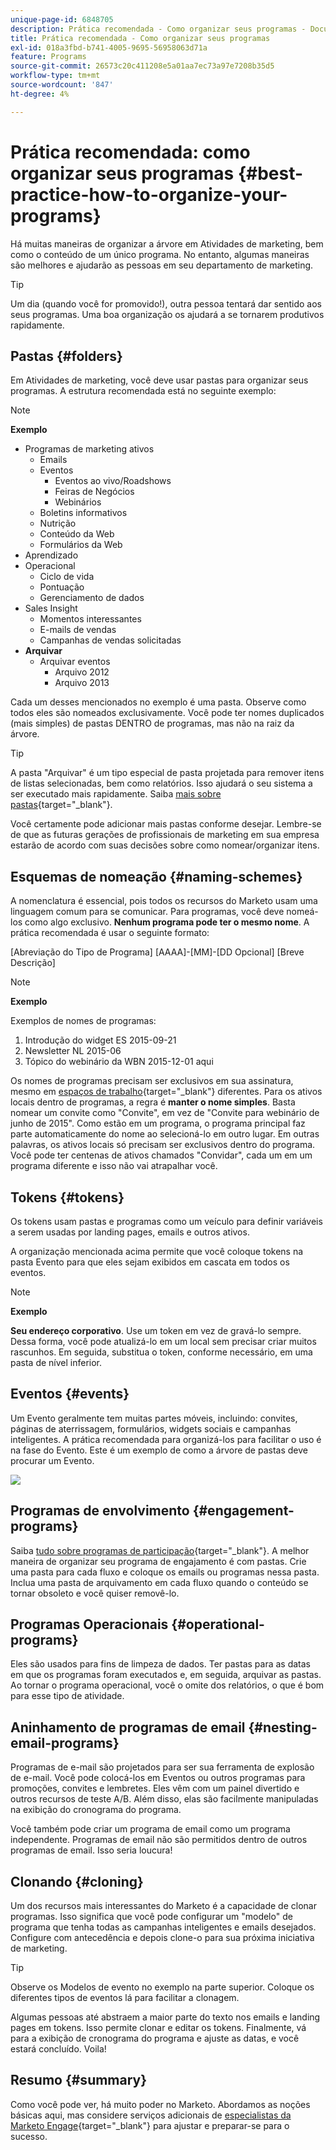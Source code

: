 ```yaml
---
unique-page-id: 6848705
description: Prática recomendada - Como organizar seus programas - Documentação do Marketo - Documentação do produto
title: Prática recomendada - Como organizar seus programas
exl-id: 018a3fbd-b741-4005-9695-56958063d71a
feature: Programs
source-git-commit: 26573c20c411208e5a01aa7ec73a97e7208b35d5
workflow-type: tm+mt
source-wordcount: '847'
ht-degree: 4%

---
```


# Prática recomendada: como organizar seus programas {#best-practice-how-to-organize-your-programs}

Há muitas maneiras de organizar a árvore em Atividades de marketing, bem como o conteúdo de um único programa. No entanto, algumas maneiras são melhores e ajudarão as pessoas em seu departamento de marketing.

>[!TIP]
>
>Um dia (quando você for promovido!), outra pessoa tentará dar sentido aos seus programas. Uma boa organização os ajudará a se tornarem produtivos rapidamente.

## Pastas {#folders}

Em Atividades de marketing, você deve usar pastas para organizar seus programas. A estrutura recomendada está no seguinte exemplo:

>[!NOTE]
>
>**Exemplo**
>
>* Programas de marketing ativos
>   * Emails
>   * Eventos
>      * Eventos ao vivo/Roadshows
>      * Feiras de Negócios
>      * Webinários
>   * Boletins informativos
>   * Nutrição
>   * Conteúdo da Web
>   * Formulários da Web
>* Aprendizado
>* Operacional
>   * Ciclo de vida
>   * Pontuação
>   * Gerenciamento de dados
>* Sales Insight
>   * Momentos interessantes
>   * E-mails de vendas
>   * Campanhas de vendas solicitadas
>* **Arquivar**
>   * Arquivar eventos
>      * Arquivo 2012
>      * Arquivo 2013

Cada um desses mencionados no exemplo é uma pasta. Observe como todos eles são nomeados exclusivamente. Você pode ter nomes duplicados (mais simples) de pastas DENTRO de programas, mas não na raiz da árvore.

>[!TIP]
>
>A pasta &quot;Arquivar&quot; é um tipo especial de pasta projetada para remover itens de listas selecionadas, bem como relatórios. Isso ajudará o seu sistema a ser executado mais rapidamente. Saiba [mais sobre pastas](/help/marketo/product-docs/core-marketo-concepts/miscellaneous/understanding-folders.md){target="_blank"}.

Você certamente pode adicionar mais pastas conforme desejar. Lembre-se de que as futuras gerações de profissionais de marketing em sua empresa estarão de acordo com suas decisões sobre como nomear/organizar itens.

## Esquemas de nomeação {#naming-schemes}

A nomenclatura é essencial, pois todos os recursos do Marketo usam uma linguagem comum para se comunicar. Para programas, você deve nomeá-los como algo exclusivo. **Nenhum programa pode ter o mesmo nome**. A prática recomendada é usar o seguinte formato:

[Abreviação do Tipo de Programa] [AAAA]-[MM]-[DD Opcional] [Breve Descrição]

>[!NOTE]
>
>**Exemplo**
>
>Exemplos de nomes de programas:
>
>1. Introdução do widget ES 2015-09-21
>1. Newsletter NL 2015-06
>1. Tópico do webinário da WBN 2015-12-01 aqui

Os nomes de programas precisam ser exclusivos em sua assinatura, mesmo em [espaços de trabalho](/help/marketo/product-docs/administration/workspaces-and-person-partitions/understanding-workspaces-and-person-partitions.md){target="_blank"} diferentes.  Para os ativos locais dentro de programas, a regra é **manter o nome simples**. Basta nomear um convite como &quot;Convite&quot;, em vez de &quot;Convite para webinário de junho de 2015&quot;. Como estão em um programa, o programa principal faz parte automaticamente do nome ao selecioná-lo em outro lugar. Em outras palavras, os ativos locais só precisam ser exclusivos dentro do programa. Você pode ter centenas de ativos chamados &quot;Convidar&quot;, cada um em um programa diferente e isso não vai atrapalhar você.

## Tokens {#tokens}

Os tokens usam pastas e programas como um veículo para definir variáveis a serem usadas por landing pages, emails e outros ativos.

A organização mencionada acima permite que você coloque tokens na pasta Evento para que eles sejam exibidos em cascata em todos os eventos.

>[!NOTE]
>
>**Exemplo**
>
>**Seu endereço corporativo**. Use um token em vez de gravá-lo sempre. Dessa forma, você pode atualizá-lo em um local sem precisar criar muitos rascunhos. Em seguida, substitua o token, conforme necessário, em uma pasta de nível inferior.

## Eventos {#events}

Um Evento geralmente tem muitas partes móveis, incluindo: convites, páginas de aterrissagem, formulários, widgets sociais e campanhas inteligentes. A prática recomendada para organizá-los para facilitar o uso é na fase do Evento. Este é um exemplo de como a árvore de pastas deve procurar um Evento.

![](assets/capture.png)

## Programas de envolvimento {#engagement-programs}

Saiba [tudo sobre programas de participação](/help/marketo/product-docs/email-marketing/drip-nurturing/creating-an-engagement-program/understanding-engagement-programs.md){target="_blank"}. A melhor maneira de organizar seu programa de engajamento é com pastas. Crie uma pasta para cada fluxo e coloque os emails ou programas nessa pasta. Inclua uma pasta de arquivamento em cada fluxo quando o conteúdo se tornar obsoleto e você quiser removê-lo.

## Programas Operacionais {#operational-programs}

Eles são usados para fins de limpeza de dados. Ter pastas para as datas em que os programas foram executados e, em seguida, arquivar as pastas. Ao tornar o programa operacional, você o omite dos relatórios, o que é bom para esse tipo de atividade.

## Aninhamento de programas de email {#nesting-email-programs}

Programas de e-mail são projetados para ser sua ferramenta de explosão de e-mail. Você pode colocá-los em Eventos ou outros programas para promoções, convites e lembretes. Eles vêm com um painel divertido e outros recursos de teste A/B. Além disso, elas são facilmente manipuladas na exibição do cronograma do programa.

Você também pode criar um programa de email como um programa independente. Programas de email não são permitidos dentro de outros programas de email. Isso seria loucura!

## Clonando {#cloning}

Um dos recursos mais interessantes do Marketo é a capacidade de clonar programas. Isso significa que você pode configurar um &quot;modelo&quot; de programa que tenha todas as campanhas inteligentes e emails desejados. Configure com antecedência e depois clone-o para sua próxima iniciativa de marketing.

>[!TIP]
>
>Observe os Modelos de evento no exemplo na parte superior. Coloque os diferentes tipos de eventos lá para facilitar a clonagem.

Algumas pessoas até abstraem a maior parte do texto nos emails e landing pages em tokens. Isso permite clonar e editar os tokens. Finalmente, vá para a exibição de cronograma do programa e ajuste as datas, e você estará concluído. Voila!

## Resumo {#summary}

Como você pode ver, há muito poder no Marketo. Abordamos as noções básicas aqui, mas considere serviços adicionais de [especialistas da Marketo Engage](https://business.adobe.com/products/marketo/services-support.html){target="_blank"} para ajustar e preparar-se para o sucesso.

